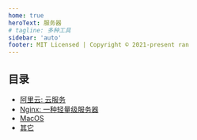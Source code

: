 ```yaml
---
home: true
heroText: 服务器
# tagline: 多种工具
sidebar: 'auto'
footer: MIT Licensed | Copyright © 2021-present ran
---
```


## 目录

- [阿里云: 云服务](./aliyun/main)
- [Nginx: 一种轻量级服务器](./nginx/安装)
- [MacOS](./mac/main)
- [其它](./others/lets-encrypt)
